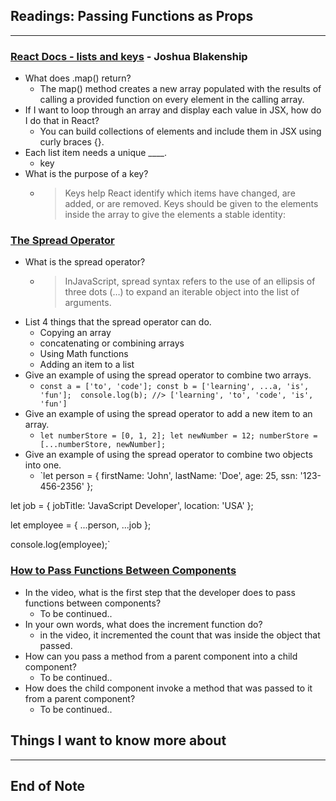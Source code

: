 ## Readings: Passing Functions as Props
***
### [React Docs - lists and keys](https://reactjs.org/docs/lists-and-keys.html) - Joshua Blakenship
- What does .map() return?
  * The map() method creates a new array populated with the results of calling a provided function on every element in the calling array.
- If I want to loop through an array and display each value in JSX, how do I do that in React?
  * You can build collections of elements and include them in JSX using curly braces {}.
- Each list item needs a unique ____.
  * key
- What is the purpose of a key?
  * > Keys help React identify which items have changed, are added, or are removed. Keys should be given to the elements inside the array to give the elements a stable identity:

### [The Spread Operator](https://medium.com/coding-at-dawn/how-to-use-the-spread-operator-in-javascript-b9e4a8b06fab)
- What is the spread operator?
  * > InJavaScript, spread syntax refers to the use of an ellipsis of three dots (…) to expand an iterable object into the list of arguments.
- List 4 things that the spread operator can do.
  * Copying an array
  * concatenating or combining arrays
  * Using Math functions
  * Adding an item to a list
- Give an example of using the spread operator to combine two arrays.
  *  `const a = ['to', 'code'];
const b = ['learning', ...a, 'is', 'fun']; 
console.log(b); //> ['learning', 'to', 'code', 'is', 'fun']`
- Give an example of using the spread operator to add a new item to an array.
  *  `let numberStore = [0, 1, 2];
let newNumber = 12;
numberStore = [...numberStore, newNumber];`
- Give an example of using the spread operator to combine two objects into one.
  *  `let person = {
    firstName: 'John',
    lastName: 'Doe',
    age: 25,
    ssn: '123-456-2356'
};


let job = {
    jobTitle: 'JavaScript Developer',
    location: 'USA'
};

let employee = {
    ...person,
    ...job
};

console.log(employee);`

### [How to Pass Functions Between Components](https://www.youtube.com/watch?v=c05OL7XbwXU)

- In the video, what is the first step that the developer does to pass functions between components?
  * To be continued..
- In your own words, what does the increment function do?
  * in the video, it incremented the count that was inside the object that passed.
- How can you pass a method from a parent component into a child component?
  * To be continued..
- How does the child component invoke a method that was passed to it from a parent component?
   * To be continued..

## Things I want to know more about

***
 ## End of Note
